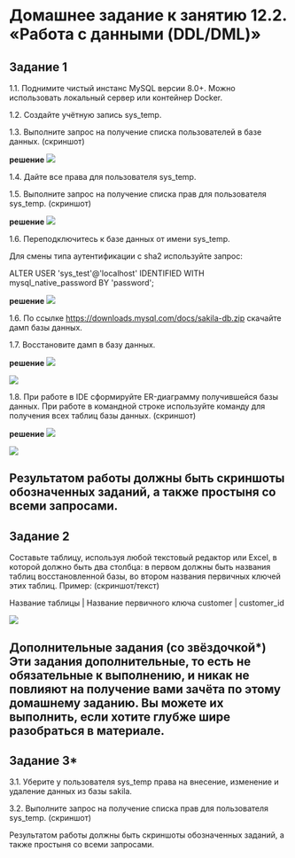 # Домашнее задание к занятию 12.2. «Работа с данными (DDL/DML)»

## Задание 1

1.1. Поднимите чистый инстанс MySQL версии 8.0+. Можно использовать локальный сервер или контейнер Docker.

1.2. Создайте учётную запись sys_temp.

1.3. Выполните запрос на получение списка пользователей в базе данных. (скриншот)

**решение**
![](https://github.com/teplodizain/gitlab-hw/blob/main/JPG/ELK/12.2.1.png)

1.4. Дайте все права для пользователя sys_temp.

1.5. Выполните запрос на получение списка прав для пользователя sys_temp. (скриншот)

**решение**
![](https://github.com/teplodizain/gitlab-hw/blob/main/JPG/ELK/12.2.2.png)

1.6. Переподключитесь к базе данных от имени sys_temp.

Для смены типа аутентификации с sha2 используйте запрос:

ALTER USER 'sys_test'@'localhost' IDENTIFIED WITH mysql_native_password BY 'password';

**решение**
![](https://github.com/teplodizain/gitlab-hw/blob/main/JPG/ELK/12.2.3%20(2).png)

1.6. По ссылке https://downloads.mysql.com/docs/sakila-db.zip скачайте дамп базы данных.

1.7. Восстановите дамп в базу данных.

**решение**
![](https://github.com/teplodizain/gitlab-hw/blob/main/JPG/ELK/12.2.4.png)

![](https://github.com/teplodizain/gitlab-hw/blob/main/JPG/ELK/12.2.5.png)

1.8. При работе в IDE сформируйте ER-диаграмму получившейся базы данных. При работе в командной строке используйте команду для получения всех таблиц базы данных. (скриншот)

**решение**
![](https://github.com/teplodizain/gitlab-hw/blob/main/JPG/ELK/12.2.6.png)

![](https://github.com/teplodizain/gitlab-hw/blob/main/JPG/ELK/12.2.7.png)

Результатом работы должны быть скриншоты обозначенных заданий, а также простыня со всеми запросами.
---

## Задание 2
Составьте таблицу, используя любой текстовый редактор или Excel, в которой должно быть два столбца: в первом должны быть названия таблиц восстановленной базы, во втором названия первичных ключей этих таблиц. Пример: (скриншот/текст)

Название таблицы | Название первичного ключа
customer         | customer_id

![](https://github.com/teplodizain/gitlab-hw/blob/main/JPG/ELK/12.2.8.png)

Дополнительные задания (со звёздочкой*)
Эти задания дополнительные, то есть не обязательные к выполнению, и никак не повлияют на получение вами зачёта по этому домашнему заданию. Вы можете их выполнить, если хотите глубже шире разобраться в материале.
---

## Задание 3*
3.1. Уберите у пользователя sys_temp права на внесение, изменение и удаление данных из базы sakila.

3.2. Выполните запрос на получение списка прав для пользователя sys_temp. (скриншот)

Результатом работы должны быть скриншоты обозначенных заданий, а также простыня со всеми запросами.
